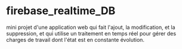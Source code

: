 # firebase_realtime_DB
mini projet d'une application web qui fait l'ajout, la modification, et la suppression, et qui utilise un traitement en temps réel pour gérer des charges de travail dont l'état est en constante évolution.
